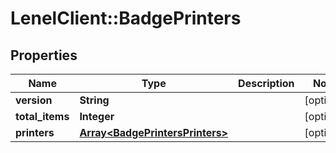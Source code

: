 # LenelClient::BadgePrinters

## Properties
Name | Type | Description | Notes
------------ | ------------- | ------------- | -------------
**version** | **String** |  | [optional] 
**total_items** | **Integer** |  | [optional] 
**printers** | [**Array&lt;BadgePrintersPrinters&gt;**](BadgePrintersPrinters.md) |  | [optional] 



